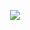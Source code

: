 <p align="center">
  <img src="https://madewithlove.now.sh/tr?heart=true&template=for-the-badge" />
</p>
